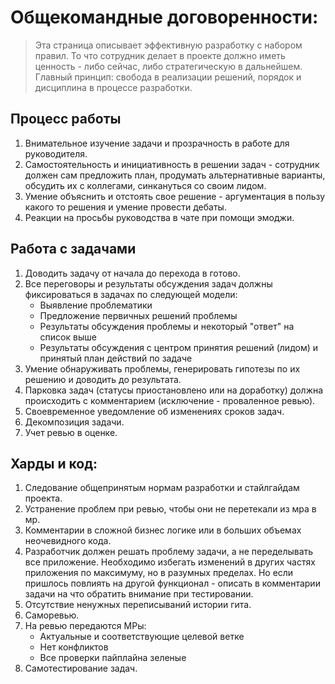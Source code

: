 # Общекомандные договоренности:
> Эта страница описывает эффективную разработку с набором правил.
> То что сотрудник делает в проекте должно иметь ценность - либо сейчас, либо стратегическую в дальнейшем.
> Главный принцип: свобода в реализации решений, порядок и дисциплина в процессе разработки.
## Процесс работы
1. Внимательное изучение задачи и прозрачность в работе для руководителя.
2. Самостоятельность и инициативность в решении задач - сотрудник должен сам предложить план, продумать альтернативные варианты, обсудить их с коллегами, синкануться со своим лидом.
3. Умение объяснить и отстоять свое решение - аргументация в пользу какого то решения и умение провести дебаты.
4. Реакции на просьбы руководства в чате при помощи эмоджи.

## Работа с задачами
1. Доводить задачу от начала до перехода в готово.
2. Все переговоры и результаты обсуждения задач должны фиксироваться в задачах по следующей модели:
	- Выявление проблематики
	- Предложение первичных решений проблемы
	- Результаты обсуждения проблемы и некоторый "ответ" на список выше
	- Результаты обсуждения с центром принятия решений (лидом) и принятый план действий по задаче
3. Умение обнаруживать проблемы, генерировать гипотезы по их решению и доводить до результата.
4. Парковка задач (статусы приостановлено или на доработку) должна происходить с комментарием (исключение - проваленное ревью).
5. Своевременное уведомление об изменениях сроков задач.
6. Декомпозиция задачи.
7. Учет ревью в оценке.

## Харды и код:
1. Следование общепринятым нормам разработки и стайлгайдам проекта.
2. Устранение проблем при ревью, чтобы они не перетекали из мра в мр.
3. Комментарии в сложной бизнес логике или в больших объемах неочевидного кода.
4. Разработчик должен решать проблему задачи, а не переделывать все приложение. Необходимо избегать изменений в других частях приложения по максимуму, но в разумных пределах. Но если пришлось повлиять на другой функционал - описать в комментарии задачи на что обратить внимание при тестировании.
5. Отсутствие ненужных переписываний истории гита.
6. Саморевью.
7. На ревью передаются МРы:
   - Актуальные и соответствующие целевой ветке
   - Нет конфликтов
   - Все проверки пайплайна зеленые
8. Самотестирование задач.
